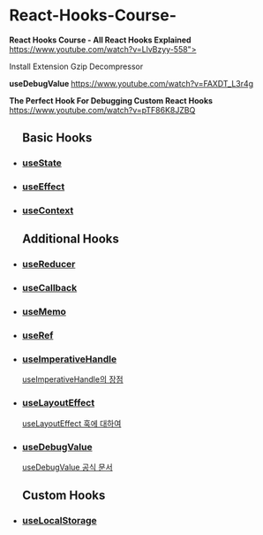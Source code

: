 # React-Hooks-Course-

<b> React Hooks Course - All React Hooks Explained</b>
https://www.youtube.com/watch?v=LlvBzyy-558">

Install Extension
Gzip Decompressor

<b> useDebugValue </b>
https://www.youtube.com/watch?v=FAXDT_L3r4g

<b> The Perfect Hook For Debugging Custom React Hooks </b>
https://www.youtube.com/watch?v=pTF86K8JZBQ

<ul>
  <h2>Basic Hooks</h1>
  <li><h3><a href="./src/StateTutorial.js">useState</a></h3></li>
  <li><h3><a href="./src/EffectTutorial.js">useEffect</a></h3></li>
  <li><h3><a href="./src/ContextTutorial.js">useContext</a></h3></li>
</ul>

<ul>
  <h2>Additional Hooks</h1>
  <li><h3><a href="./src/ReducerTutorial.js">useReducer</a></h3></li>
  <li><h3><a href="./src/CallbackTutorial.js">useCallback</a></h3></li>
  <li><h3><a href="./src/MemoTutorial.js">useMemo</a></h3></li> 
  <li><h3><a href="./src/RefTutorial.js">useRef</a></h3></li>
  <li><h3><a href="./src/ImperativeHandle.js">useImperativeHandle</a></h3> <a href="https://merrily-code.tistory.com/46" target="_blank" >useImperativeHandle의 장점</a></li> 
  <li><h3><a href="./src/LayoutEfectTutorial.js">useLayoutEffect</a></h3> <a href="https://merrily-code.tistory.com/46" target="_blank" >useLayoutEffect 훅에 대하여</a></li>
      
  <li><h3><a href="./src/UseDebugValeTutorial.js">useDebugValue</a></h3><a href="https://ko.reactjs.org/docs/hooks-reference.html#usedebugvalue" target="_blank" >useDebugValue 공식 문서</a></li>
</ul>

<ul>
  <h2>Custom Hooks</h1>
  <li><h3><a href="./src/LocalStorageTutorial.js">useLocalStorage</a></h3></li>

</ul>
